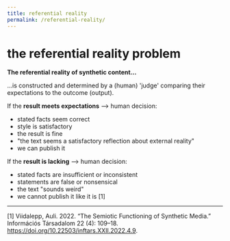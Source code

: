 ```yaml
---
title: referential reality
permalink: /referential-reality/
---
```


# the referential reality problem


**The referential reality of synthetic content...**

...is constructed and determined by a (human) 'judge' comparing their expectations to the outcome (output).

If the **result meets expectations** --> human decision:
- stated facts seem correct
- style is satisfactory
- the result is fine
- "the text seems a satisfactory reflection about external reality"
- we can publish it

If the **result is lacking** --> human decision:

- stated facts are insufficient or inconsistent
- statements are false or nonsensical
- the text "sounds weird"
- we cannot publish it like it is
[1]

---
[1] Viidalepp, Auli. 2022. “The Semiotic Functioning of Synthetic Media.” Információs Társadalom 22 (4): 109–18. https://doi.org/10.22503/inftars.XXII.2022.4.9.